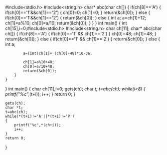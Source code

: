 #include<stdio.h>
#include<string.h>
char* abc(char ch[])
{
    if(ch[8]=='A')
    {
        if(ch[0]=='1'&&ch[1]=='2')
        {
            ch[0]=0;
            ch[1]=0;
        }
        return(&ch[0]);
    }
    else
    {
        if(ch[0]=='1'&&ch[1]=='2')
        {
            return(&ch[0]);
        }
        else
        {
            int a;
            a=ch[1]+12;        
            ch[1]=a%10;
            ch[0]=a/10;
            return(&ch[0]);
        }
    }
}
int main()
{
    int ch[15],i=0;#include<stdio.h>
#include<string.h>
char ch[11];
char* abc(char ch[])
{
    if(ch[8]=='A')
    {
        if(ch[0]=='1' && ch[1]=='2')
        {
            ch[0]=48;
            ch[1]=48;
        }
        return(&ch[0]);
    }
    else
    {
        if(ch[0]=='1' && ch[1]=='2')
        {
            return(&ch[0]);
        }
        else
        {
            int a;
            
            a=(int)ch[1]+ (ch[0]-48)*10-36;
        
            ch[1]=a%10+48;
            ch[0]=a/10+48;
            return(&ch[0]);
        }
    }
}
int main()
{
   char ch[11],i=0;
    gets(ch);
    char *t;
    t=abc(ch);
    while(i<8)
    {
        printf("%c",*(t+i));
        i++;
    }
    return 0;
}

    gets(ch);
    char *t;
    t=abc(ch);
    while(*(t+i)!='A'||*(t+i)!='P')
    {
        printf("%c",*(ch+i));
        i++;
    }
    return 0;
}
